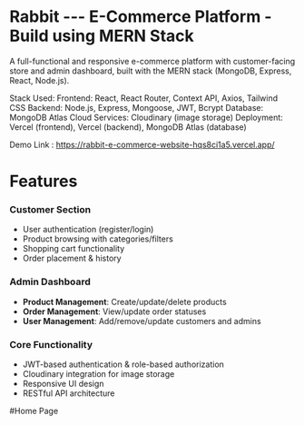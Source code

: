 # Rabbit --- E-Commerce Platform - Build using MERN Stack

A full-functional and responsive e-commerce platform with customer-facing store and admin dashboard, built with the MERN stack (MongoDB, Express, React, Node.js).

Stack Used: 
Frontend: React, React Router, Context API, Axios, Tailwind CSS
Backend: Node.js, Express, Mongoose, JWT, Bcrypt
Database: MongoDB Atlas
Cloud Services: Cloudinary (image storage)
Deployment: Vercel (frontend), Vercel (backend), MongoDB Atlas (database)

Demo Link : https://rabbit-e-commerce-website-hqs8ci1a5.vercel.app/

# Features

### Customer Section
- User authentication (register/login)
- Product browsing with categories/filters
- Shopping cart functionality
- Order placement & history

### Admin Dashboard
- **Product Management**: Create/update/delete products
- **Order Management**: View/update order statuses
- **User Management**: Add/remove/update customers and admins

### Core Functionality
- JWT-based authentication & role-based authorization
- Cloudinary integration for image storage
- Responsive UI design
- RESTful API architecture

#Home Page

